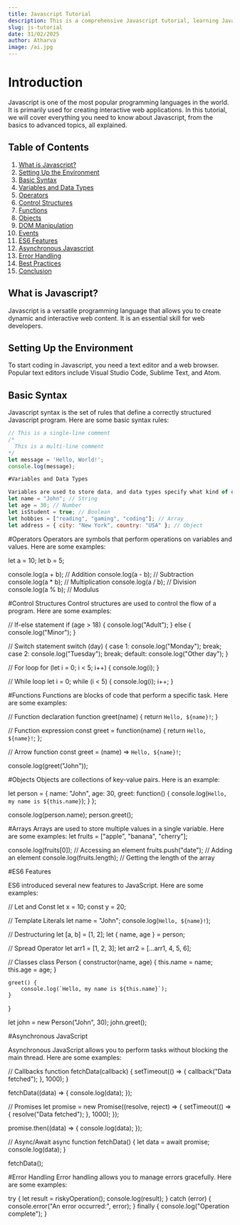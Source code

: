 ```yaml
---
title: Javascript Tutorial
description: This is a comprehensive Javascript tutorial, learning Javascript from basics to advanced concepts.
slug: js-tutorial
date: 31/02/2025
author: Atharva
image: /ai.jpg
---
```


# Introduction

Javascript is one of the most popular programming languages in the world. It is primarily used for creating interactive web applications. In this tutorial, we will cover everything you need to know about Javascript, from the basics to advanced topics, all explained.

## Table of Contents

1. [What is Javascript?](#what-is-javascript)
2. [Setting Up the Environment](#setting-up-the-environment)
3. [Basic Syntax](#basic-syntax)
4. [Variables and Data Types](#variables-and-data-types)
5. [Operators](#operators)
6. [Control Structures](#control-structures)
7. [Functions](#functions)
8. [Objects](#objects)
9. [DOM Manipulation](#dom-manipulation)
10. [Events](#events)
11. [ES6 Features](#es6-features)
12. [Asynchronous Javascript](#asynchronous-javascript)
13. [Error Handling](#error-handling)
14. [Best Practices](#best-practices)
15. [Conclusion](#conclusion)

## What is Javascript?

Javascript is a versatile programming language that allows you to create dynamic and interactive web content. It is an essential skill for web developers.

## Setting Up the Environment

To start coding in Javascript, you need a text editor and a web browser. Popular text editors include Visual Studio Code, Sublime Text, and Atom.

## Basic Syntax

Javascript syntax is the set of rules that define a correctly structured Javascript program. Here are some basic syntax rules:

```javascript
// This is a single-line comment
/*
  This is a multi-line comment
*/
let message = 'Hello, World!';
console.log(message);

#Variables and Data Types

Variables are used to store data, and data types specify what kind of data a variable can hold. Here are some examples:
let name = "John"; // String
let age = 30; // Number
let isStudent = true; // Boolean
let hobbies = ["reading", "gaming", "coding"]; // Array
let address = { city: "New York", country: "USA" }; // Object
```

#Operators
Operators are symbols that perform operations on variables and values. Here are some examples:

let a = 10;
let b = 5;

console.log(a + b); // Addition
console.log(a - b); // Subtraction
console.log(a \* b); // Multiplication
console.log(a / b); // Division
console.log(a % b); // Modulus

#Control Structures
Control structures are used to control the flow of a program. Here are some examples:

// If-else statement
if (age > 18) {
console.log("Adult");
} else {
console.log("Minor");
}

// Switch statement
switch (day) {
case 1:
console.log("Monday");
break;
case 2:
console.log("Tuesday");
break;
default:
console.log("Other day");
}

// For loop
for (let i = 0; i < 5; i++) {
console.log(i);
}

// While loop
let i = 0;
while (i < 5) {
console.log(i);
i++;
}

#Functions
Functions are blocks of code that perform a specific task. Here are some examples:

// Function declaration
function greet(name) {
return `Hello, ${name}!`;
}

// Function expression
const greet = function(name) {
return `Hello, ${name}!`;
};

// Arrow function
const greet = (name) => `Hello, ${name}!`;

console.log(greet("John"));

#Objects
Objects are collections of key-value pairs. Here is an example:

let person = {
name: "John",
age: 30,
greet: function() {
console.log(`Hello, my name is ${this.name}`);
}
};

console.log(person.name);
person.greet();

#Arrays
Arrays are used to store multiple values in a single variable. Here are some examples:
let fruits = ["apple", "banana", "cherry"];

console.log(fruits[0]); // Accessing an element
fruits.push("date"); // Adding an element
console.log(fruits.length); // Getting the length of the array

#ES6 Features

ES6 introduced several new features to JavaScript. Here are some examples:

// Let and Const
let x = 10;
const y = 20;

// Template Literals
let name = "John";
console.log(`Hello, ${name}!`);

// Destructuring
let [a, b] = [1, 2];
let { name, age } = person;

// Spread Operator
let arr1 = [1, 2, 3];
let arr2 = [...arr1, 4, 5, 6];

// Classes
class Person {
constructor(name, age) {
this.name = name;
this.age = age;
}

    greet() {
        console.log(`Hello, my name is ${this.name}`);
    }

}

let john = new Person("John", 30);
john.greet();

#Asynchronous JavaScript

Asynchronous JavaScript allows you to perform tasks without blocking the main thread. Here are some examples:

// Callbacks
function fetchData(callback) {
setTimeout(() => {
callback("Data fetched");
}, 1000);
}

fetchData((data) => {
console.log(data);
});

// Promises
let promise = new Promise((resolve, reject) => {
setTimeout(() => {
resolve("Data fetched");
}, 1000);
});

promise.then((data) => {
console.log(data);
});

// Async/Await
async function fetchData() {
let data = await promise;
console.log(data);
}

fetchData();

#Error Handling
Error handling allows you to manage errors gracefully. Here are some examples:

try {
let result = riskyOperation();
console.log(result);
} catch (error) {
console.error("An error occurred:", error);
} finally {
console.log("Operation complete");
}
